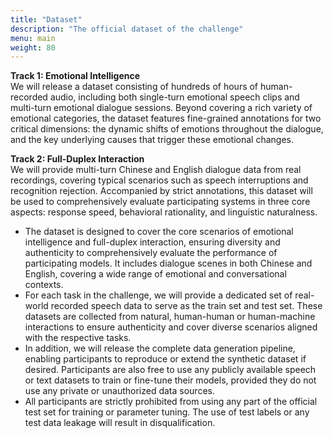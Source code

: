 ```yaml
---
title: "Dataset"
description: "The official dataset of the challenge"
menu: main
weight: 80
---
```


**Track 1: Emotional Intelligence**  
We will release a dataset consisting of hundreds of hours of human-recorded audio, including both single-turn emotional speech clips and multi-turn emotional dialogue sessions. Beyond covering a rich variety of emotional categories, the dataset features fine-grained annotations for two critical dimensions: the dynamic shifts of emotions throughout the dialogue, and the key underlying causes that trigger these emotional changes.

**Track 2: Full-Duplex Interaction**  
We will provide multi-turn Chinese and English dialogue data from real recordings, covering typical scenarios such as speech interruptions and recognition rejection. Accompanied by strict annotations, this dataset will be used to comprehensively evaluate participating systems in three core aspects: response speed, behavioral rationality, and linguistic naturalness.

- The dataset is designed to cover the core scenarios of emotional intelligence and full-duplex interaction, ensuring diversity and authenticity to comprehensively evaluate the performance of participating models. It includes dialogue scenes in both Chinese and English, covering a wide range of emotional and conversational contexts. 
- For each task in the challenge, we will provide a dedicated set of real-world recorded speech data to serve as the train set and test set. These datasets are collected from natural, human-human or human-machine interactions to ensure authenticity and cover diverse scenarios aligned with the respective tasks.
- In addition, we will release the complete data generation pipeline, enabling participants to reproduce or extend the synthetic dataset if desired. Participants are also free to use any publicly available speech or text datasets to train or fine-tune their models, provided they do not use any private or unauthorized data sources.
- All participants are strictly prohibited from using any part of the official test set for training or parameter tuning. The use of test labels or any test data leakage will result in disqualification.